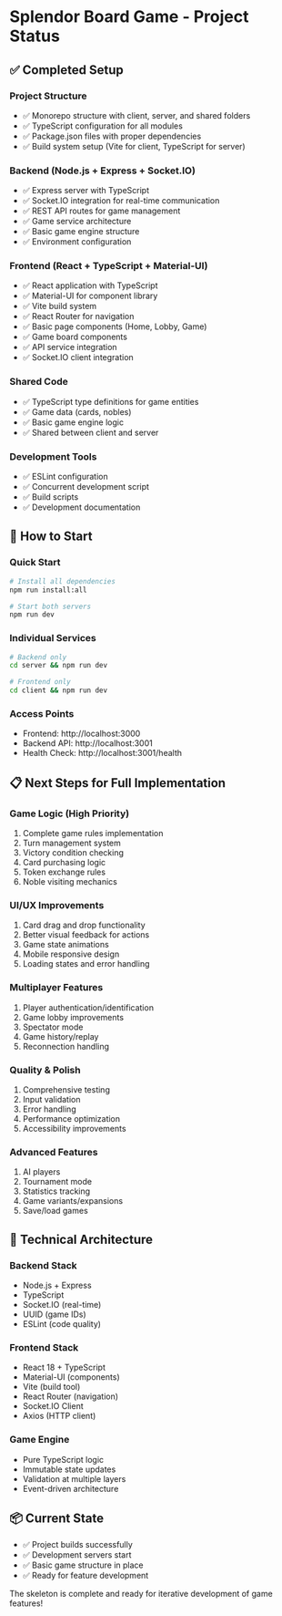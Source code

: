 # Splendor Board Game - Project Status

## ✅ Completed Setup

### Project Structure
- ✅ Monorepo structure with client, server, and shared folders
- ✅ TypeScript configuration for all modules
- ✅ Package.json files with proper dependencies
- ✅ Build system setup (Vite for client, TypeScript for server)

### Backend (Node.js + Express + Socket.IO)
- ✅ Express server with TypeScript
- ✅ Socket.IO integration for real-time communication
- ✅ REST API routes for game management
- ✅ Game service architecture
- ✅ Basic game engine structure
- ✅ Environment configuration

### Frontend (React + TypeScript + Material-UI)
- ✅ React application with TypeScript
- ✅ Material-UI for component library
- ✅ Vite build system
- ✅ React Router for navigation
- ✅ Basic page components (Home, Lobby, Game)
- ✅ Game board components
- ✅ API service integration
- ✅ Socket.IO client integration

### Shared Code
- ✅ TypeScript type definitions for game entities
- ✅ Game data (cards, nobles)
- ✅ Basic game engine logic
- ✅ Shared between client and server

### Development Tools
- ✅ ESLint configuration
- ✅ Concurrent development script
- ✅ Build scripts
- ✅ Development documentation

## 🚀 How to Start

### Quick Start
```bash
# Install all dependencies
npm run install:all

# Start both servers
npm run dev
```

### Individual Services
```bash
# Backend only
cd server && npm run dev

# Frontend only
cd client && npm run dev
```

### Access Points
- Frontend: http://localhost:3000
- Backend API: http://localhost:3001
- Health Check: http://localhost:3001/health

## 📋 Next Steps for Full Implementation

### Game Logic (High Priority)
1. Complete game rules implementation
2. Turn management system
3. Victory condition checking
4. Card purchasing logic
5. Token exchange rules
6. Noble visiting mechanics

### UI/UX Improvements
1. Card drag and drop functionality
2. Better visual feedback for actions
3. Game state animations
4. Mobile responsive design
5. Loading states and error handling

### Multiplayer Features
1. Player authentication/identification
2. Game lobby improvements
3. Spectator mode
4. Game history/replay
5. Reconnection handling

### Quality & Polish
1. Comprehensive testing
2. Input validation
3. Error handling
4. Performance optimization
5. Accessibility improvements

### Advanced Features
1. AI players
2. Tournament mode
3. Statistics tracking
4. Game variants/expansions
5. Save/load games

## 🔧 Technical Architecture

### Backend Stack
- Node.js + Express
- TypeScript
- Socket.IO (real-time)
- UUID (game IDs)
- ESLint (code quality)

### Frontend Stack
- React 18 + TypeScript
- Material-UI (components)
- Vite (build tool)
- React Router (navigation)
- Socket.IO Client
- Axios (HTTP client)

### Game Engine
- Pure TypeScript logic
- Immutable state updates
- Validation at multiple layers
- Event-driven architecture

## 📦 Current State
- ✅ Project builds successfully
- ✅ Development servers start
- ✅ Basic game structure in place
- ✅ Ready for feature development

The skeleton is complete and ready for iterative development of game features!
